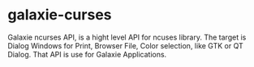 # galaxie-curses
Galaxie ncurses API, is a hight level API for ncuses library. The target is Dialog Windows for Print, Browser File, Color selection, like GTK or QT Dialog.
That API is use for Galaxie Applications.
